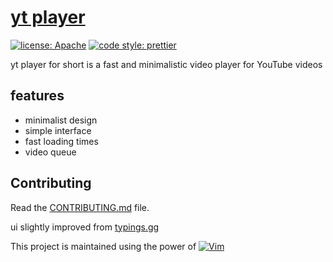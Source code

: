 # [yt player](https://unrealapex.github.io/yt-player/)
[![license: Apache](https://img.shields.io/hexpm/l/apa?color=red)](LICENSE) 
[![code style: prettier](https://img.shields.io/badge/code_style-prettier-ff69b4.svg?style=round)](https://github.com/prettier/prettier) 

yt player for short is a fast and minimalistic video player for YouTube videos

## features
- minimalist design
- simple interface
- fast loading times
- video queue

## Contributing
Read the [CONTRIBUTING.md](https://github.com/UnrealApex/yt-player/blob/main/CONTRIBUTING.md) file.

ui slightly improved from [typings.gg](https://github.com/briano1905/typings)

This project is maintained using the power of [![Vim](https://www.vim.org/images/vim_on_fire.gif)](https://www.vim.org/)
